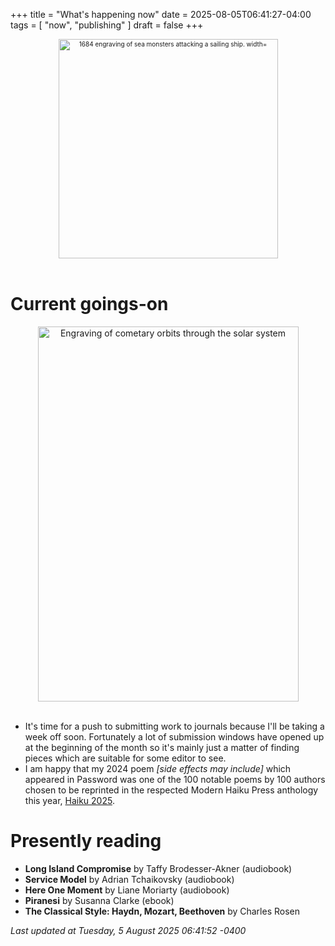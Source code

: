 +++
title = "What's happening now"
date = 2025-08-05T06:41:27-04:00
tags = [
    "now",
    "publishing"
]
draft = false
+++
<div align="center" style="font-size:x-small"><img src="https://milkfish08.s3.amazonaws.com/photo/blog/abovethefold/1684-untitled-engraving-of-sea-monsters-attacking-a-sailing-vessel-49fa31.jpg" alt="1684 engraving of sea monsters attacking a sailing ship. width="512" height="351" title="Sea monsters attacking a sailing ship" /></div><br clear="all" />

# Current goings-on

<div align="center"><img src="https://milkfish08.s3.amazonaws.com/photo/blog/comets.jpeg" height=600 width=417 alt="Engraving of cometary orbits through the solar system" title="Comets" /></div><br clear="all" />

* It's time for a push to submitting work to journals because I'll be taking a week off soon.
Fortunately a lot of submission windows have opened up at the beginning of the month so it's mainly just a matter of finding pieces which are suitable for some editor to see.
* I am happy that my 2024 poem *[side effects may include]* which appeared in Password was one of the 100 notable poems by 100 authors chosen to be reprinted in the respected Modern Haiku Press anthology this year, [Haiku 2025](https://www.modernhaiku.org/mhbooks/Haiku2025.html).

# Presently reading

* __Long Island Compromise__ by Taffy Brodesser-Akner (audiobook)
* __Service Model__ by Adrian Tchaikovsky (audiobook)
* __Here One Moment__ by Liane Moriarty (audiobook)
* __Piranesi__ by Susanna Clarke (ebook)
* __The Classical Style: Haydn, Mozart, Beethoven__ by Charles Rosen

*Last updated at Tuesday, 5 August 2025 06:41:52 -0400*
